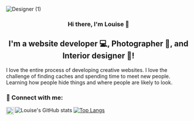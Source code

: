  
![Designer (1)](https://user-images.githubusercontent.com/77670525/175287582-1d188c37-1767-4534-9763-366daaf05a14.png)

<h3 align="center">
Hi there, I'm Louise</a> 👋
</h3>

<h2 align="center">
I'm a website developer 💻, Photographer 📸, and  Interior designer 🎨!
</h2> 

I love the entire process of developing creative websites. I love the challenge of finding caches and spending time to meet new people. Learning how people hide things and where people are likely to look.

### 🤝 Connect with me:

<a href="https://www.linkedin.com/in/yushi95/"><img align="left" src="https://raw.githubusercontent.com/yushi1007/yushi1007/main/images/linkedin.svg" alt="Yu Shi | LinkedIn" width="21px"/></a>

![Louise's GitHub stats](https://github-readme-stats.vercel.app/api?username=LouisevS&show_icons=true&theme=omni)
[![Top Langs](https://github-readme-stats.vercel.app/api/top-langs/?username=LouisevS&show_icons=true&theme=omni)](https://github.com/LouisevS)


